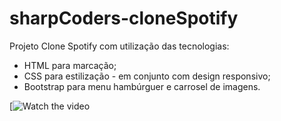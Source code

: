 # sharpCoders-cloneSpotify

Projeto Clone Spotify com utilização das tecnologias:
- HTML para marcação;
- CSS para estilização - em conjunto com design responsivo;
- Bootstrap para menu hambúrguer e carrosel de imagens.

[![Watch the video](https://youtu.be/3Dxhbl-P0kE)
